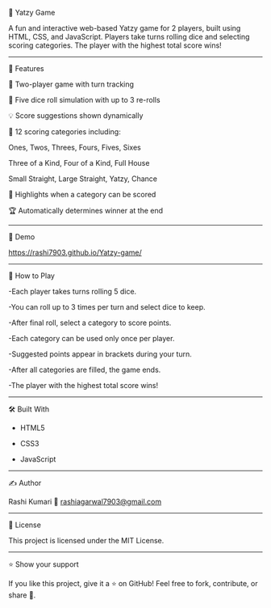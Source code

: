 🎲 Yatzy Game

A fun and interactive web-based Yatzy game for 2 players, built using HTML, CSS, and JavaScript. 
Players take turns rolling dice and selecting scoring categories.
The player with the highest total score wins!

-----------------------------------------------------------------------------------------------------------------------------------------------------------------------------------------------------------------

📌 Features

🎯 Two-player game with turn tracking

🎲 Five dice roll simulation with up to 3 re-rolls

💡 Score suggestions shown dynamically

🧠 12 scoring categories including:

Ones, Twos, Threes, Fours, Fives, Sixes

Three of a Kind, Four of a Kind, Full House

Small Straight, Large Straight, Yatzy, Chance

🎉 Highlights when a category can be scored

🏆 Automatically determines winner at the end

-----------------------------------------------------------------------------------------------------------------------------------------------------------------------------------------------------------------

🚀 Demo

https://rashi7903.github.io/Yatzy-game/

-----------------------------------------------------------------------------------------------------------------------------------------------------------------------------------------------------------------

🚀 How to Play

-Each player takes turns rolling 5 dice.

-You can roll up to 3 times per turn and select dice to keep.

-After final roll, select a category to score points.

-Each category can be used only once per player.

-Suggested points appear in brackets during your turn.

-After all categories are filled, the game ends.

-The player with the highest total score wins!

----------------------------------------------------------------------------------------------------------------------------------------------------------------------------------------------------------------

🛠️ Built With

* HTML5

* CSS3

* JavaScript

----------------------------------------------------------------------------------------------------------------------------------------------------------------------------------------------------------------

✍️ Author

Rashi Kumari 📧 rashiagarwal7903@gmail.com

-----------------------------------------------------------------------------------------------------------------------------------------------------------------------------------------------------------------

📜 License

This project is licensed under the MIT License.

----------------------------------------------------------------------------------------------------------------------------------------------------------------------------------------------------------------

⭐️ Show your support

If you like this project, give it a ⭐️ on GitHub! Feel free to fork, contribute, or share 🚀.


